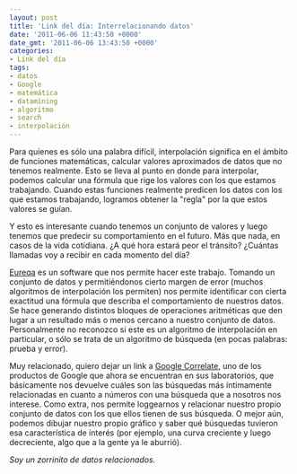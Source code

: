 ```yaml
---
layout: post
title: 'Link del día: Interrelacionando datos'
date: '2011-06-06 11:43:50 +0000'
date_gmt: '2011-06-06 13:43:50 +0000'
categories:
- Link del día
tags:
- datos
- Google
- matemática
- datamining
- algoritmo
- search
- interpolación
---
```


Para quienes es sólo una palabra difícil, interpolación significa en el ámbito de funciones matemáticas, calcular valores aproximados de datos que no tenemos realmente. Esto se lleva al punto en donde para interpolar, podemos calcular una fórmula que rige los valores con los que estamos trabajando. Cuando estas funciones realmente predicen los datos con los que estamos trabajando, logramos obtener la "regla" por la que estos valores se guían.

Y esto es interesante cuando tenemos un conjunto de valores y luego tenemos que predecir su comportamiento en el futuro. Más que nada, en casos de la vida cotidiana.  ¿A qué hora estará peor el tránsito?  ¿Cuántas llamadas voy a recibir en cada momento del día?

[Eureqa](http://creativemachines.cornell.edu/eureqa) es un software que nos permite hacer este trabajo. Tomando un conjunto de datos y permitiéndonos cierto margen de error (muchos algoritmos de interpolación los permiten) nos permite identificar con cierta exactitud una fórmula que describa el comportamiento de nuestros datos. Se hace generando distintos bloques de operaciones aritméticas que den lugar a un resultado más o menos cercano a nuestro conjunto de datos. Personalmente no reconozco si este es un algoritmo de interpolación en particular, o sólo se trata de un algoritmo de búsqueda (en pocas palabras: prueba y error).

Muy relacionado, quiero dejar un link a [Google Correlate](http://correlate.googlelabs.com/), uno de los productos de Google que ahora se encuentran en sus laboratorios, que básicamente nos devuelve cuáles son las búsquedas más íntimamente relacionadas en cuanto a números con una búsqueda que a nosotros nos interese. Como extra, nos permite loggearnos y relacionar nuestro propio conjunto de datos con los que ellos tienen de sus búsqueda. O mejor aún, podemos dibujar nuestro propio gráfico y saber qué búsquedas tuvieron esa característica de interés (por ejemplo, una curva creciente y luego decreciente, algo que a la gente ya le aburrió).

_Soy un zorrinito de datos relacionados._
